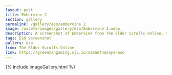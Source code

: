 ```yaml
---
layout: post
title: Embervine 2
section: gallery
permalink: /gallery/eso/embervine 2
image: /assets/images/gallery/eso/Embervine 2.webp
description: A screenshot of Embervine from The Elder Scrolls Online, taken by Samantha Says.
tags: ESO Screenshot
gallery: eso
from: The Elder Scrolls Online
link: https://greenmangaming.sjv.io/samanthasays-eso
---
```

{% include imageGallery.html %}